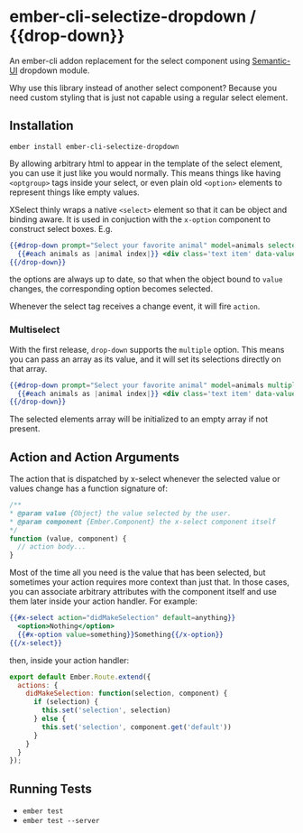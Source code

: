 # ember-cli-selectize-dropdown / {{drop-down}}

An ember-cli addon replacement for the select component using [Semantic-UI](http://semantic-ui.com/modules/dropdown.html) dropdown module.


Why use this library instead of another select component? Because you need custom styling that is just not capable
using a regular select element.

## Installation

```
ember install ember-cli-selectize-dropdown
```

By allowing arbitrary html to appear in the template of the select
element, you can use it just like you would normally. This means
things like having `<optgroup>` tags inside your select, or even plain
old `<option>` elements to represent things like empty values.

XSelect thinly wraps a native `<select>` element so that it can be object
and binding aware. It is used in conjuction with the `x-option`
component to construct select boxes. E.g.

```handlebars
{{#drop-down prompt="Select your favorite animal" model=animals selected=selectedItem}}
  {{#each animals as |animal index|}} <div class='text item' data-value={{index}}> {{animal}} </div> {{/each}}
{{/drop-down}}
```

the options are always up to date, so that when the object bound to
`value` changes, the corresponding option becomes selected.

Whenever the select tag receives a change event, it will fire
`action`.


### Multiselect

With the first release, `drop-down` supports the `multiple`
option. This means you can pass an array as its value, and it will set
its selections directly on that array.

```handlebars
{{#drop-down prompt="Select your favorite animal" model=animals multiple=true selected=selectedElements}}
  {{#each animals as |animal index|}} <div class='text item' data-value={{index}}> {{animal}} </div> {{/each}}
{{/drop-down}}
```

The selected elements array will be initialized to an empty array if not present.

## Action and Action Arguments

The action that is dispatched by x-select whenever the selected value or values
change has a function signature of:

```js
/**
* @param value {Object} the value selected by the user.
* @param component {Ember.Component} the x-select component itself
*/
function (value, component) {
  // action body...
}
```

Most of the time all you need is the value that has been selected, but
sometimes your action requires more context than just that. In those
cases, you can associate arbitrary attributes with the component
itself and use them later inside your action handler.  For example:

```handlebars
{{#x-select action="didMakeSelection" default=anything}}
  <option>Nothing</option>
  {{#x-option value=something}}Something{{/x-option}}
{{/x-select}}
```
then, inside your action handler:

```js
export default Ember.Route.extend({
  actions: {
    didMakeSelection: function(selection, component) {
      if (selection) {
        this.set('selection', selection)
      } else {
        this.set('selection', component.get('default'))
      }
    }
  }
});
```

## Running Tests

* `ember test`
* `ember test --server`
